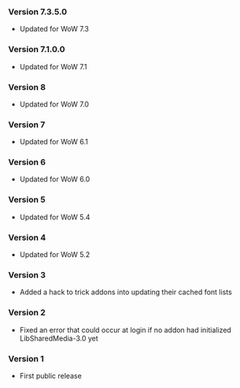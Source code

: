 ### Version 7.3.5.0

* Updated for WoW 7.3

### Version 7.1.0.0

* Updated for WoW 7.1

### Version 8

* Updated for WoW 7.0

### Version 7

* Updated for WoW 6.1

### Version 6

* Updated for WoW 6.0

### Version 5

* Updated for WoW 5.4

### Version 4

* Updated for WoW 5.2

### Version 3

* Added a hack to trick addons into updating their cached font lists

### Version 2

* Fixed an error that could occur at login if no addon had initialized LibSharedMedia-3.0 yet

### Version 1

* First public release
